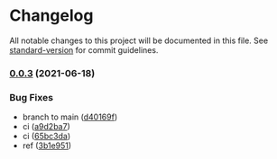 # Changelog

All notable changes to this project will be documented in this file. See [standard-version](https://github.com/conventional-changelog/standard-version) for commit guidelines.

### [0.0.3](https://github.com/biglemontree/react-usefull-hooks/compare/v0.0.2...v0.0.3) (2021-06-18)

### Bug Fixes

- branch to main ([d40169f](https://github.com/biglemontree/react-usefull-hooks/commit/d40169f91bbc05340e6b459c9e91b3099aece28d))
- ci ([a9d2ba7](https://github.com/biglemontree/react-usefull-hooks/commit/a9d2ba7f219048aa47197f3f9729e1a0232deeed))
- ci ([65bc3da](https://github.com/biglemontree/react-usefull-hooks/commit/65bc3da0cc59862524f2691caeaaa487f92427bd))
- ref ([3b1e951](https://github.com/biglemontree/react-usefull-hooks/commit/3b1e951598a02a82a13cc89949cee17c0aed3ea6))
